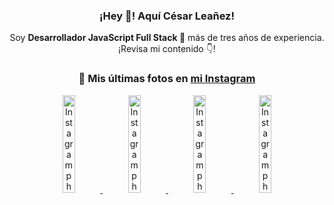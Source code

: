 <div align="center">

<h3>¡Hey 👋! Aquí César Leañez!</h3>

<p>Soy <strong>Desarrollador JavaScript Full Stack 🚀</strong> más de tres años de experiencia.<br />¡Revisa mi contenido 👇!</p>

### 📸 Mis últimas fotos en [mi Instagram](https://instagram.com/cesarsoftware.dev)


<a href='https://instagram.com/p/DKcTQWgxLum' target='_blank'>
  <img width='20%' src='https://instagram.fcmn2-1.fna.fbcdn.net/v/t51.2885-15/503849034_17919602952097059_4092165478866362923_n.jpg?stp=dst-jpg_e35_tt6&efg=eyJ2ZW5jb2RlX3RhZyI6IkZFRUQuaW1hZ2VfdXJsZ2VuLjE0NDB4MTQ0NS5zZHIuZjc1NzYxLmRlZmF1bHRfaW1hZ2UuYzIifQ&_nc_ht=instagram.fcmn2-1.fna.fbcdn.net&_nc_cat=103&_nc_oc=Q6cZ2QG4LodRSgZCeftxPMfPPTu90LC0f1k1Q4uTrFqKTY4yphaMzP8ATXqXVrz8Le6F1Zk&_nc_ohc=bZD2kTZ6i7QQ7kNvwHmT4BC&_nc_gid=XKYmz2fb_7cCWTW5BHolaA&edm=ACWDqb8BAAAA&ccb=7-5&ig_cache_key=MzY0Njg3NDQ4NDgzMDY4MjAyMg%3D%3D.3-ccb7-5&oh=00_AfUt0seN9US5OAItIJgelj17QWNBI7XhFo4arDyqUCwpTw&oe=68A84BE5&_nc_sid=ee9879' alt='Instagram photo' />
</a>
<a href='https://instagram.com/p/DKcTCZnuO-S' target='_blank'>
  <img width='20%' src='https://scontent.cdninstagram.com/v/t51.75761-15/503168549_17919602796097059_3346483577265803486_n.jpg?stp=dst-jpg_e15_tt6&_nc_cat=105&ig_cache_key=MzY0Njg3MzUyNjA5NTkwMDU2Mg%3D%3D.3-ccb1-7&ccb=1-7&_nc_sid=58cdad&efg=eyJ2ZW5jb2RlX3RhZyI6InhwaWRzLjE5MTZ4MTA3OC5zZHIuQzMifQ%3D%3D&_nc_ohc=ROAXD4ixin0Q7kNvwHROvXy&_nc_oc=AdlMxNmjAI4S6Esc-KfiGmYrOTYwkTw_44aUtqA6jEzn52nsgT3JM-R383IAv6DsUYo&_nc_ad=z-m&_nc_cid=0&_nc_zt=23&_nc_ht=scontent.cdninstagram.com&_nc_gid=XKYmz2fb_7cCWTW5BHolaA&oh=00_AfXEZV1DIDzo87gozhplHdtARASMkiXi4R0pAtHXJIsqKw&oe=68A85263' alt='Instagram photo' />
</a>
<a href='https://instagram.com/p/DIt9Oknp-PZ' target='_blank'>
  <img width='20%' src='https://instagram.fcmn2-1.fna.fbcdn.net/v/t51.2885-15/491444712_17914409433097059_55076089485466172_n.jpg?stp=dst-jpg_e35_tt6&efg=eyJ2ZW5jb2RlX3RhZyI6IkZFRUQuaW1hZ2VfdXJsZ2VuLjU1MngzNDEuc2RyLmY3NTc2MS5kZWZhdWx0X2ltYWdlLmMyIn0&_nc_ht=instagram.fcmn2-1.fna.fbcdn.net&_nc_cat=103&_nc_oc=Q6cZ2QG4LodRSgZCeftxPMfPPTu90LC0f1k1Q4uTrFqKTY4yphaMzP8ATXqXVrz8Le6F1Zk&_nc_ohc=EwThxwbj-BkQ7kNvwHclPPz&_nc_gid=XKYmz2fb_7cCWTW5BHolaA&edm=ACWDqb8BAAAA&ccb=7-5&ig_cache_key=MzYxNTgxNTM1ODA3ODI0Nzg5Nw%3D%3D.3-ccb7-5&oh=00_AfV2rlzvyxnjj1-jSeow4BnOby_k2FO8P7AQUVQNsfBNOA&oe=68A83FEB&_nc_sid=ee9879' alt='Instagram photo' />
</a>
<a href='https://instagram.com/p/DICt8_ruj1K' target='_blank'>
  <img width='20%' src='https://scontent.cdninstagram.com/v/t51.71878-15/487811720_2261442050918393_7784971145546330846_n.jpg?stp=dst-jpg_e15_tt6&_nc_cat=104&ig_cache_key=MzYwMzY0NDc1NTQ5MDc4MjUzOA%3D%3D.3-ccb1-7&ccb=1-7&_nc_sid=58cdad&efg=eyJ2ZW5jb2RlX3RhZyI6InhwaWRzLjY0MHgxMTU2LnNkci5DMyJ9&_nc_ohc=zhCa91H7TNQQ7kNvwHmz2s6&_nc_oc=AdmhXjbMmxNmZ7EJKdjUvcX3UEXVodr6rN5HLp6ylLVXPRbgTCwiFY3beRxwasPzClM&_nc_ad=z-m&_nc_cid=0&_nc_zt=23&_nc_ht=scontent.cdninstagram.com&_nc_gid=XKYmz2fb_7cCWTW5BHolaA&oh=00_AfWVPPaPEmlTJ0ZHAyrZfr-lYwDj0u881bggGO_Nkcr7GQ&oe=68A864E4' alt='Instagram photo' />
</a>

</div>
